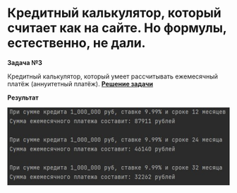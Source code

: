 # Кредитный калькулятор, который считает как на сайте. Но формулы, естественно, не дали.

**Задача №3**

Кредитный калькулятор, который умеет рассчитывать ежемесячный платёж (аннуитетный платёж).
[**Решение задачи**](https://github.com/Kozyavin/HW_3_TESTABILITY/tree/main/src)

**Результат**

![Скрин результата](https://github.com/Kozyavin/HW_3_TESTABILITY/blob/37d079addf77d76168f504f78b36347054db756e/%D0%A1%D0%BA%D1%80%D0%B8%D0%BD%D1%88%D0%BE%D1%82%2009-04-2023%2000_05_08.jpg)
